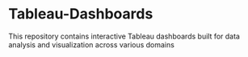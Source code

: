 # Tableau-Dashboards
This repository contains interactive Tableau dashboards built for data analysis and visualization across various domains
